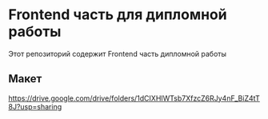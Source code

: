 # Frontend часть для дипломной работы

Этот репозиторий содержит Frontend часть дипломной работы

## Макет

<https://drive.google.com/drive/folders/1dCIXHIWTsb7XfzcZ6RJy4nF_BiZ4tT8J?usp=sharing>
